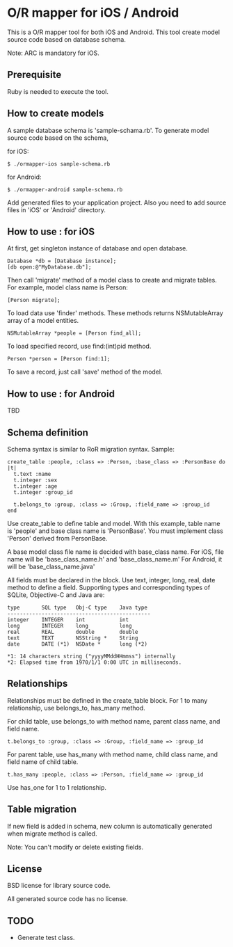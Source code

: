 O/R mapper for iOS / Android
============================

This is a O/R mapper tool for both iOS and Android.
This tool create model source code based on database schema.

Note: ARC is mandatory for iOS.

Prerequisite
------------

Ruby is needed to execute the tool.

How to create models
--------------------

A sample database schema is 'sample-schama.rb'.
To generate model source code based on the schema,

for iOS:

    $ ./ormapper-ios sample-schema.rb

for Android:

    $ ./ormapper-android sample-schema.rb

Add generated files to your application project.
Also you need to add source files in 'iOS' or 'Android' directory.


How to use : for iOS
--------------------

At first, get singleton instance of database and open database.

    Database *db = [Database instance];
    [db open:@"MyDatabase.db"];

Then call 'migrate' method of a model class to create and
migrate tables. For example, model class name is Person:

    [Person migrate];

To load data use 'finder' methods. These methods returns
NSMutableArray array of a model entities.

    NSMutableArray *people = [Person find_all];

To load specified record, use find:(int)pid method.

    Person *person = [Person find:1];

To save a record, just call 'save' method of the model.


How to use : for Android
------------------------
TBD

Schema definition
-----------------

Schema syntax is similar to RoR migration syntax.
Sample:

    create_table :people, :class => :Person, :base_class => :PersonBase do |t|
      t.text :name
      t.integer :sex
      t.integer :age
      t.integer :group_id

      t.belongs_to :group, :class => :Group, :field_name => :group_id
    end

Use create_table to define table and model.
With this example, table name is 'people' and base class name
is 'PersonBase'. You must implement class 'Person' derived from
PersonBase.

A base model class file name is decided with base_class name.
For iOS, file name will be 'base_class_name.h' and 'base_class_name.m'
For Android, it will be 'base_class_name.java'

All fields must be declared in the block.
Use text, integer, long, real, date method to define a field.
Supporting types and corresponding types of SQLite, Objective-C and
Java are:

    type       SQL type   Obj-C type    Java type
    ----------------------------------------------
    integer    INTEGER    int           int
    long       INTEGER    long          long
    real       REAL       double        double
    text       TEXT       NSString *    String
    date       DATE (*1)  NSDate *      long (*2)

    *1: 14 characters string ("yyyyMMddHHmmss") internally
    *2: Elapsed time from 1970/1/1 0:00 UTC in milliseconds.

Relationships
-------------

Relationships must be defined in the create_table block.
For 1 to many relationship, use belongs_to, has_many method.

For child table, use belongs_to with method name, parent 
class name, and field name.

    t.belongs_to :group, :class => :Group, :field_name => :group_id

For parent table, use has_many with method name, child
class name, and field name of child table.

    t.has_many :people, :class => :Person, :field_name => :group_id

Use has_one for 1 to 1 relationship.

Table migration
---------------

If new field is added in schema, new column is automatically
generated when migrate method is called.

Note: You can't modify or delete existing fields.


License
------------------

BSD license for library source code.

All generated source code has no license.

TODO
----

- Generate test class.


